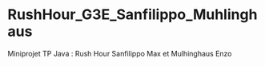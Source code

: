 # RushHour_G3E_Sanfilippo_Muhlinghaus
Miniprojet TP Java : Rush Hour
Sanfilippo Max et Mulhinghaus Enzo
